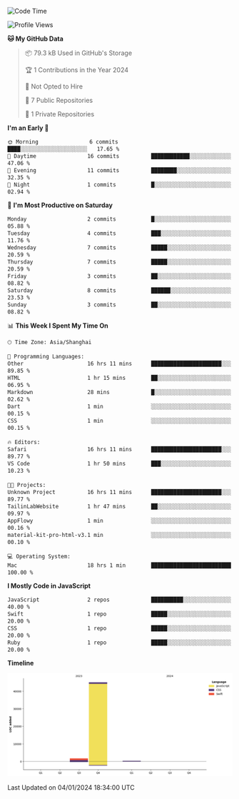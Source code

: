 <!--
**PascalDai/PascalDai** is a ✨ _special_ ✨ repository because its `README.md` (this file) appears on your GitHub profile.

Here are some ideas to get you started:

- 🔭 I’m currently working on ...
- 🌱 I’m currently learning ...
- 👯 I’m looking to collaborate on ...
- 🤔 I’m looking for help with ...
- 💬 Ask me about ...
- 📫 How to reach me: ...
- 😄 Pronouns: ...
- ⚡ Fun fact: ...
-->

<!--START_SECTION:waka-->
![Code Time](http://img.shields.io/badge/Code%20Time-80%20hrs%201%20min-blue)

![Profile Views](http://img.shields.io/badge/Profile%20Views-0-blue)

**🐱 My GitHub Data** 

> 📦 79.3 kB Used in GitHub's Storage 
 > 
> 🏆 1 Contributions in the Year 2024
 > 
> 🚫 Not Opted to Hire
 > 
> 📜 7 Public Repositories 
 > 
> 🔑 1 Private Repositories 
 > 
**I'm an Early 🐤** 

```text
🌞 Morning                6 commits           ████░░░░░░░░░░░░░░░░░░░░░   17.65 % 
🌆 Daytime                16 commits          ████████████░░░░░░░░░░░░░   47.06 % 
🌃 Evening                11 commits          ████████░░░░░░░░░░░░░░░░░   32.35 % 
🌙 Night                  1 commits           █░░░░░░░░░░░░░░░░░░░░░░░░   02.94 % 
```
📅 **I'm Most Productive on Saturday** 

```text
Monday                   2 commits           █░░░░░░░░░░░░░░░░░░░░░░░░   05.88 % 
Tuesday                  4 commits           ███░░░░░░░░░░░░░░░░░░░░░░   11.76 % 
Wednesday                7 commits           █████░░░░░░░░░░░░░░░░░░░░   20.59 % 
Thursday                 7 commits           █████░░░░░░░░░░░░░░░░░░░░   20.59 % 
Friday                   3 commits           ██░░░░░░░░░░░░░░░░░░░░░░░   08.82 % 
Saturday                 8 commits           ██████░░░░░░░░░░░░░░░░░░░   23.53 % 
Sunday                   3 commits           ██░░░░░░░░░░░░░░░░░░░░░░░   08.82 % 
```


📊 **This Week I Spent My Time On** 

```text
🕑︎ Time Zone: Asia/Shanghai

💬 Programming Languages: 
Other                    16 hrs 11 mins      ██████████████████████░░░   89.85 % 
HTML                     1 hr 15 mins        ██░░░░░░░░░░░░░░░░░░░░░░░   06.95 % 
Markdown                 28 mins             █░░░░░░░░░░░░░░░░░░░░░░░░   02.62 % 
Dart                     1 min               ░░░░░░░░░░░░░░░░░░░░░░░░░   00.15 % 
CSS                      1 min               ░░░░░░░░░░░░░░░░░░░░░░░░░   00.15 % 

🔥 Editors: 
Safari                   16 hrs 11 mins      ██████████████████████░░░   89.77 % 
VS Code                  1 hr 50 mins        ███░░░░░░░░░░░░░░░░░░░░░░   10.23 % 

🐱‍💻 Projects: 
Unknown Project          16 hrs 11 mins      ██████████████████████░░░   89.77 % 
TailinLabWebsite         1 hr 47 mins        ██░░░░░░░░░░░░░░░░░░░░░░░   09.97 % 
AppFlowy                 1 min               ░░░░░░░░░░░░░░░░░░░░░░░░░   00.16 % 
material-kit-pro-html-v3.1 min               ░░░░░░░░░░░░░░░░░░░░░░░░░   00.10 % 

💻 Operating System: 
Mac                      18 hrs 1 min        █████████████████████████   100.00 % 
```

**I Mostly Code in JavaScript** 

```text
JavaScript               2 repos             ██████████░░░░░░░░░░░░░░░   40.00 % 
Swift                    1 repo              █████░░░░░░░░░░░░░░░░░░░░   20.00 % 
CSS                      1 repo              █████░░░░░░░░░░░░░░░░░░░░   20.00 % 
Ruby                     1 repo              █████░░░░░░░░░░░░░░░░░░░░   20.00 % 
```



**Timeline**

![Lines of Code chart](https://raw.githubusercontent.com/PascalDai/PascalDai/main/assets/bar_graph.png)


 Last Updated on 04/01/2024 18:34:00 UTC
<!--END_SECTION:waka-->
